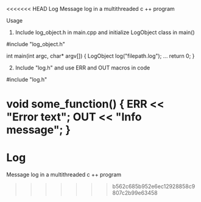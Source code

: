 <<<<<<< HEAD
Log
Message log in a multithreaded c ++ program 



Usage
1) Include log_object.h in main.cpp and initialize LogObject class in main()

#include "log_object.h"

int main(int argc, char* argv[])
{
    LogObject log("filepath.log");
    ...
    return 0;
}

2) Include "log.h" and use ERR and OUT macros in code

#include "log.h"

void some_function() {
    ERR << "Error text";
    OUT << "Info message";
}
=======
# Log
Message log in a multithreaded c ++ program 
>>>>>>> b562c685b952e6ec12928858c9807c2b99e63458
